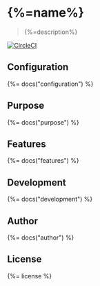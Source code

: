 # {%=name%}

> {%=description%}

[![CircleCI](https://img.shields.io/circleci/project/github/sammler/sammler-log-service.svg)](https://circleci.com/gh/sammler/sammler-log-service)

## Configuration
{%= docs("configuration") %}

## Purpose
{%= docs("purpose") %}

## Features
{%= docs("features") %}

## Development
{%= docs("development") %}

## Author
{%= docs("author") %}

## License
{%= license %}
